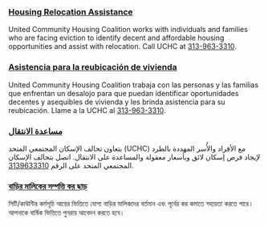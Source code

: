 <RenderIf language="default">

### [Housing Relocation Assistance](https://www.uchcdetroit.org/)

United Community Housing Coalition works with individuals and families who are facing eviction to identify decent and affordable housing opportunities and assist with relocation. Call UCHC at [313-963-3310](tel:+1-313-963-3310).

</RenderIf>

<RenderIf language="es">

### [Asistencia para la reubicación de vivienda](https://www.uchcdetroit.org/)

United Community Housing Coalition trabaja con las personas y las familias que enfrentan un desalojo para que puedan identificar oportunidades decentes y asequibles de vivienda y les brinda asistencia para su reubicación. Llame a la UCHC al [313-963-3310](tel:+1-313-963-3310).

</RenderIf>

<RenderIf language="ar">

### [مساعدة الانتقال](https://www.uchcdetroit.org/)

يتعاون تحالف الإسكان المجتمعي المتحد (UCHC) مع الأفراد والأُسر المهددة بالطرد لإيجاد فرص إسكان لائق وبأسعار معقولة والمساعدة على الانتقال. اتصل بتحالف الإسكان المجتمعي المتحد على الرقم [3139633310](tel:+1-313-963-3310).

</RenderIf>

<RenderIf language="bn">

### [বাড়ির মালিকের সম্পত্তি কর ছাড়](https://www.uchcdetroit.org/)

সিটি/কাউন্টির কর্মসূচি আয়ের ভিত্তিতে যোগ্য বাড়ির মালিকদের বর্তমান এবং পূর্বের কর কমাতে সহায়তা করতে পারে। আপনাকে বার্ষিক ভিত্তিতে পুনরায় আবেদন করতে হবে।

</RenderIf>

